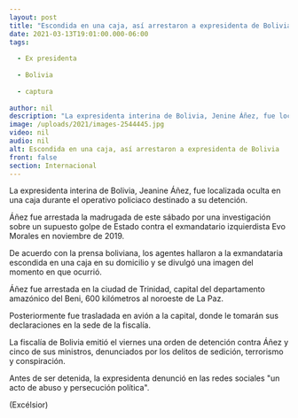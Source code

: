 ```yaml
---
layout: post
title: "Escondida en una caja, así arrestaron a expresidenta de Bolivia"
date: 2021-03-13T19:01:00.000-06:00
tags:
  
  - Ex presidenta
  
  - Bolivia
  
  - captura
  
author: nil
description: "La expresidenta interina de Bolivia, Jenine Áñez, fue localizada escondida en una caja durante el operativo destinado a su detención"
image: /uploads/2021/images-2544445.jpg
video: nil
audio: nil
alt: Escondida en una caja, así arrestaron a expresidenta de Bolivia
front: false
section: Internacional
---
```


La expresidenta interina de Bolivia, Jeanine Áñez, fue localizada oculta en una caja durante el operativo policiaco destinado a su detención.

Áñez fue arrestada la madrugada de este sábado por una investigación sobre un supuesto golpe de Estado contra el exmandatario izquierdista Evo Morales en noviembre de 2019.

De acuerdo con la prensa boliviana, los agentes hallaron a la exmandataria escondida en una caja en su domicilio y se divulgó una imagen del momento en que ocurrió.

Áñez fue arrestada en la ciudad de Trinidad, capital del departamento amazónico del Beni, 600 kilómetros al noroeste de La Paz.

Posteriormente fue trasladada en avión a la capital, donde le tomarán sus declaraciones en la sede de la fiscalía.

La fiscalía de Bolivia emitió el viernes una orden de detención contra Áñez y cinco de sus ministros, denunciados por los delitos de sedición, terrorismo y conspiración.

Antes de ser detenida, la expresidenta denunció en las redes sociales "un acto de abuso y persecución política".

(Excélsior)